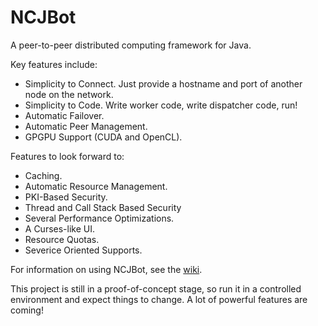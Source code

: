 NCJBot
======

A peer-to-peer distributed computing framework for Java.

Key features include:
* Simplicity to Connect. Just provide a hostname and port of another node on the network.
* Simplicity to Code. Write worker code, write dispatcher code, run!
* Automatic Failover.
* Automatic Peer Management.
* GPGPU Support (CUDA and OpenCL).

Features to look forward to:
* Caching.
* Automatic Resource Management.
* PKI-Based Security.
* Thread and Call Stack Based Security
* Several Performance Optimizations.
* A Curses-like UI.
* Resource Quotas.
* Severice Oriented Supports.

For information on using NCJBot, see the <a href="https://github.com/Uberroot/NCJBot/wiki">wiki</a>.

This project is still in a proof-of-concept stage, so run it in a controlled environment and expect things to change.
A lot of powerful features are coming!